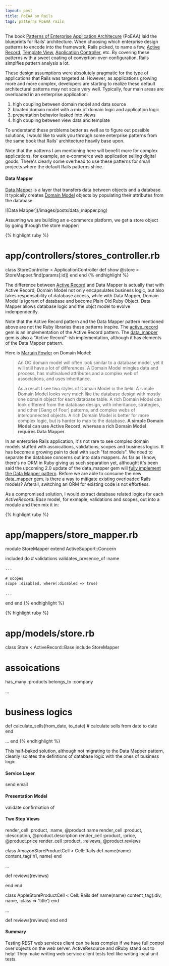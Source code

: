 ```yaml
---
layout: post
title: PoEAA on Rails
tags: patterns PoEAA rails
---
```


The book [Patterns of Enterprise Application Architecure][1] (PoEAA) laid the blueprints for Rails' architecture.
When choosing which enterprise design patterns to encode into the framework, Rails picked, to name a few, [Active Record][2], [Template View][3], [Application Controller][4], etc.
By covering these patterns with a sweet coating of convertion-over-configuration, Rails simplfies pattern analysis a lot.

These design assumptions were absolutely pragmatic for the type of applications that Rails was targeted at.
However, as applications growing more and more complex, developers are starting to realize these
default architectural patterns may not scale very well. Typically,
four main areas are overloaded in an enterprise application:

1. high coupling between domain model and data source
2. bloated domain model with a mix of domain logic and application logic
3. presentation behavior leaked into views
4. high coupling between view data and template

To understand these problems better as well as to figure out possible
solutions, I would like to walk you through some enterprise patterns
from the same book that Rails' architecture heavily base upon.

Note that the patterns I am mentioning here will benefit more for
complex applications, for example, an e-commerce web application selling
digital goods.
There's clearly some overhead to use these patterns for small projects
where the default Rails patterns shine.

#### Data Mapper

[Data Mapper][5] is a layer that transfers data between objects
and a database. It typically creates [Domain Model][7] objects by populating
their attributes from the database.

<div class="center" markdown="1">
  ![Data Mapper](/images/posts/data_mapper.png)
</div>

Assuming we are building an e-commerce platform, we get a store object by
going through the store mapper:

{% highlight ruby %}
# app/controllers/stores_controller.rb

class StoreController < ApplicationController
  def show
    @store = StoreMapper.find(params[:id])
  end
end
{% endhighlight %}

The difference between [Active Record][6] and Data Mapper is actually that
with Active Record, Domain Model not only encapsulates business logic,
but also takes responsability of database access, while with Data Mapper,
Domain Model is igorant of database and become Plain Old Ruby
Object. Data Mapper allows database logic and the objct model to evolve indenpendently.

Note that the Active Record pattern and the Data Mapper pattern
mentioned above are not the Ruby libraries these patterns inspire.
The [active_record][9] gem is an implementation of the Active Record pattern.
The [data_mapper][10] gem is also a "Active Record"-ish implementation, although
it has elements of the Data Mapper pattern.

Here is [Martain Fowler][8] on Domain Model:

> An OO domain model will often look similar to a database model, yet it will still have a lot of differences. A Domain Model mingles data and process, has multivalued attributes and a complex web of associations, and uses inheritance.
> 
> As a result I see two styles of Domain Model in the field. A simple Domain Model looks very much like the database design with mostly one domain object for each database table. A rich Domain Model can look different from the database design, with inheritance, strategies, and other [Gang of Four] patterns, and complex webs of interconnected objects. A rich Domain Model is better for more complex logic, but is harder to map to the database. **A simple Domain Model can use Active Record, whereas a rich Domain Model requires Data Mapper**.

In an enterprise Rails application, it's not rare to see complex domain models stuffed with
assoications, validations, scopes and business logics.
It has become a growing pain to deal with such "fat models".
We need to separate the database concerns out into data mappers.
As far as I know, there's no ORM in Ruby giving us such separation yet,
althought it's been said the upcoming 2.0 update of the data_mapper gem will [fully
implement the Data Mapper pattern][11]. Before we are able to consume
the new data_mapper gem, is there a way to mitigate existing overloaded Rails models?
Afterall, switching an ORM for existing code is not effortless.

As a compromised solution, I would extract database related logics for each *ActiveRecord::Base* model,
for exmaple, validations and scopes, out into a module and then mix it in:

{% highlight ruby %}
# app/mappers/store_mapper.rb

module StoreMapper
  extend ActiveSupport::Concern

  included do
    # validations
    validates_presence_of :name

    ...

    # scopes
    scope :disabled, where(:disabled => true)

    ...
  end
end
{% endhighlight %}

{% highlight ruby %}
# app/models/store.rb

class Store < ActiveRecord::Base
  include StoreMapper

  # assoications
  has_many :products
  belongs_to :company

  ...

  # business logics
  def calculate_sells(from_date, to_date)
    # calculate sells from date to date
  end

  ...
end
{% endhighlight %}

This half-baked solution, although not migrating to the Data Mapper pattern,
cleanly isolates the defintions of database logic with the ones of business logic.

#### Service Layer

send email

#### Presentation Model

validate confirmation of

#### Two Step Views

render_cell :product, :name, @product.name
render_cell :product, :description, @product.description
render_cell :product, :price, @product.price
render_cell :product, :reivews, @product.reviews

class AmazonStoreProductCell < Cell::Rails
  def name(name)
    content_tag(:h1, name)
  end

  ...

  def reviews(reviews)
    
  end
end

class AppleStoreProductCell < Cell::Rails
  def name(name)
    content_tag(:div, name, :class => 'title')
  end

  ...

  def reviews(reviews)
  end
end



#### Summary

Testing REST web services client can be less complex if we have full control over objects on the web server. ActiveResource and dRuby
stand out to help! They make writing web service client tests feel like writing local unit tests.

[1]: http://www.amazon.com/Patterns-Enterprise-Application-Architecture-Martin/dp/0321127420
[2]: http://martinfowler.com/eaaCatalog/activeRecord.html
[3]: http://martinfowler.com/eaaCatalog/templateView.html
[4]: http://martinfowler.com/eaaCatalog/applicationController.html
[5]: http://martinfowler.com/eaaCatalog/dataMapper.html
[6]: http://martinfowler.com/eaaCatalog/activeRecord.html
[7]: http://martinfowler.com/eaaCatalog/domainModel.html
[8]: http://martinfowler.com/
[9]: http://rubygems.org/gems/activerecord
[10]: http://datamapper.org/
[11]: https://github.com/datamapper/dm-core/wiki/Roadmap
